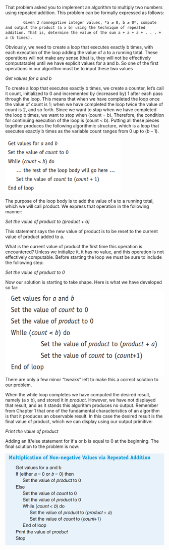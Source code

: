 That problem asked you to implement an algorithm to multiply two numbers using repeated addition. This problem can be formally expressed as follows: 

			Given 2 nonnegative integer values, *a ≥ 0, b ≥ 0*, compute and output the product (a x b) using the technique of repeated addition. That is, determine the value of the sum a + a + a + . . . + a (b times).

Obviously, we need to create a loop that executes exactly b times, with each execution of the loop adding the value of a to a running total. These operations will not make any sense (that is, they will not be effectively computatable) until we have explicit values for a and b. So one of the first operations in our algorithm must be to input these two values 

*Get values for a and b*

To create a loop that executes exactly b times, we create a counter, let’s call it count, initialized to 0 and incremented by (increased by) 1 after each pass through the loop. This means that when we have completed the loop once the value of count is 1; when we have completed the loop twice the value of count is 2, and so forth. Since we want to stop when we have completed the loop b times, we want to stop when (count = b). Therefore, the condition for continuing execution of the loop is (count < b). Putting all these pieces together produces the following algorithmic structure, which is a loop that executes exactly b times as the variable count ranges from 0 up to (b – 1).

![](CPS%20101/Documents/Images/Example%201/Multiplication1.png)

The purpose of the loop body is to add the value of a to a running total, which we will call product. We express that operation in the following manner: 

*Set the value of product to (product + a)*

This statement says the new value of product is to be reset to the current value of product added to a. 

What is the current value of product the first time this operation is encountered? Unless we initialize it, it has no value, and this operation is not effectively computable. Before starting the loop we must be sure to include the following step:

*Set the value of product to 0* 

Now our solution is starting to take shape. Here is what we have developed so far:
![multiplication2|300](CPS%20101/Documents/Images/Example%201/multiplication2.png)
There are only a few minor “tweaks” left to make this a correct solution to our problem. 

When the while loop completes we have computed the desired result, namely (a x b), and stored it in *product*. However, we have not displayed that result, and as it stands this algorithm produces no output. Remember from Chapter 1 that one of the fundamental characteristics of an algorithm is that it produces an observable result. In this case the desired result is the final value of product, which we can display using our output primitive:

*Print the value of product*

Adding an If/else statement for if a or b is equal to 0 at the beginning. The final solution to the problem is now:

![](CPS%20101/Documents/Images/Example%201/multiplyfinal.png)